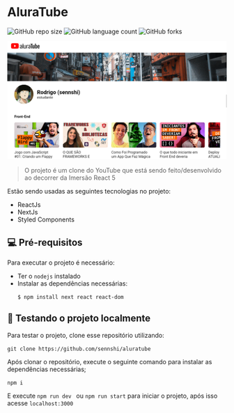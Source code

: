 # AluraTube

![GitHub repo size](https://img.shields.io/github/repo-size/sennshi/aluratube?style=for-the-badge)
![GitHub language count](https://img.shields.io/github/languages/count/sennshi/aluratube?style=for-the-badge)
![GitHub forks](https://img.shields.io/github/forks/sennshi/aluratube?style=for-the-badge)

<img src="overview.png" alt="overview">

> O projeto é um clone do YouTube que está sendo feito/desenvolvido ao decorrer da Imersão React 5

Estão sendo usadas as seguintes tecnologias no projeto:
* ReactJs
* NextJs
* Styled Components

## 💻 Pré-requisitos
Para executar o projeto é necessário:
* Ter o `nodejs` instalado
* Instalar as dependências necessárias:
  ```
  $ npm install next react react-dom
  ```

## 🚀 Testando o projeto localmente

Para testar o projeto, clone esse repositório utilizando:
```
git clone https://github.com/sennshi/aluratube
```
Após clonar o repositório, execute o seguinte comando para instalar as dependências necessárias;
```
npm i
```
E execute `npm run dev ` ou `npm run start` para iniciar o projeto, após isso acesse `localhost:3000`
